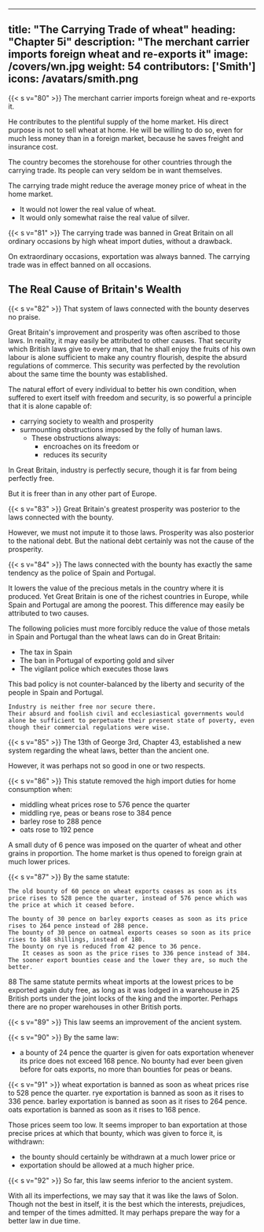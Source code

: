 

---
title: "The Carrying Trade of wheat"
heading: "Chapter 5i"
description: "The merchant carrier imports foreign wheat and re-exports it"
image: /covers/wn.jpg
weight: 54
contributors: ['Smith']
icons: /avatars/smith.png
--- 



{{< s v="80" >}} The merchant carrier imports foreign wheat and re-exports it.

He contributes to the plentiful supply of the home market.
    His direct purpose is not to sell wheat at home.
    He will be willing to do so, even for much less money than in a foreign market, because he saves freight and insurance cost.

The country becomes the storehouse for other countries through the carrying trade.
    Its people can very seldom be in want themselves.

The carrying trade might reduce the average money price of wheat in the home market.
- It would not lower the real value of wheat.
- It would only somewhat raise the real value of silver.


{{< s v="81" >}} The carrying trade was banned in Great Britain on all ordinary occasions by high wheat import duties, without a drawback.

On extraordinary occasions, exportation was always banned.
The carrying trade was in effect banned on all occasions.



## The Real Cause of Britain's Wealth

{{< s v="82" >}} That system of laws connected with the bounty deserves no praise.

Great Britain's improvement and prosperity was often ascribed to those laws.
    In reality, it may easily be attributed to other causes.
That security which British laws give to every man, that he shall enjoy the fruits of his own labour is alone sufficient to make any country flourish, despite the absurd regulations of commerce.
    This security was perfected by the revolution about the same time the bounty was established.

The natural effort of every individual to better his own condition, when suffered to exert itself with freedom and security, is so powerful a principle that it is alone capable of:
- carrying society to wealth and prosperity
- surmounting obstructions imposed by the folly of human laws.
  - These obstructions always:
    - encroaches on its freedom or
    - reduces its security

In Great Britain, industry is perfectly secure, though it is far from being perfectly free.

But it is freer than in any other part of Europe.

{{< s v="83" >}} Great Britain's greatest prosperity was posterior to the laws connected with the bounty.

However, we must not impute it to those laws.
Prosperity was also posterior to the national debt.
    But the national debt certainly was not the cause of the prosperity.



{{< s v="84" >}} The laws connected with the bounty has exactly the same tendency as the police of Spain and Portugal.

It lowers the value of the precious metals in the country where it is produced.
Yet Great Britain is one of the richest countries in Europe, while Spain and Portugal are among the poorest.
    This difference may easily be attributed to two causes.

The following policies must more forcibly reduce the value of those metals in Spain and Portugal than the wheat laws can do in Great Britain:
- The tax in Spain
- The ban in Portugal of exporting gold and silver
- The vigilant police which executes those laws

This bad policy is not counter-balanced by the liberty and security of the people in Spain and Portugal.

    Industry is neither free nor secure there.
    Their absurd and foolish civil and ecclesiastical governments would alone be sufficient to perpetuate their present state of poverty, even though their commercial regulations were wise.



{{< s v="85" >}} The 13th of George 3rd, Chapter 43, established a new system regarding the wheat laws, better than the ancient one.

However, it was perhaps not so good in one or two respects.


{{< s v="86" >}} This statute removed the high import duties for home consumption when:
- middling wheat prices rose to 576 pence the quarter
- middling rye, peas or beans rose to 384 pence
- barley rose to 288 pence
- oats rose to 192 pence

A small duty of 6 pence was imposed on the quarter of wheat and other grains in proportion.
    The home market is thus opened to foreign grain at much lower prices.

{{< s v="87" >}} By the same statute:

    The old bounty of 60 pence on wheat exports ceases as soon as its price rises to 528 pence the quarter, instead of 576 pence which was the price at which it ceased before.

    The bounty of 30 pence on barley exports ceases as soon as its price rises to 264 pence instead of 288 pence.
    The bounty of 30 pence on oatmeal exports ceases so soon as its price rises to 168 shillings, instead of 180.
    The bounty on rye is reduced from 42 pence to 36 pence.
        It ceases as soon as the price rises to 336 pence instead of 384.
    The sooner export bounties cease and the lower they are, so much the better.
  88 The same statute permits wheat imports at the lowest prices to be exported again duty free, as long as it was lodged in a warehouse in 25 British ports under the joint locks of the king and the importer.
    Perhaps there are no proper warehouses in other British ports.


{{< s v="89" >}} This law seems an improvement of the ancient system.

{{< s v="90" >}} By the same law:
- a  bounty of 24 pence the quarter is given for oats exportation whenever its price does not exceed 168 pence.
        No bounty had ever been given before for oats exports, no more than bounties for peas or beans.
    
{{< s v="91" >}}
    wheat exportation is banned as soon as wheat prices rise to 528 pence the quarter.
    rye exportation is banned as soon as it rises to 336 pence.
    barley exportation is banned as soon as it rises to 264 pence.
    oats exportation is banned as soon as it rises to 168 pence.

Those prices seem too low. It seems improper to ban exportation at those precise prices at which that bounty, which was given to force it, is withdrawn:
- the bounty should certainly be withdrawn at a much lower price or
- exportation should be allowed at a much higher price.


{{< s v="92" >}} So far, this law seems inferior to the ancient system.

With all its imperfections, we may say that it was like the laws of Solon. Though not the best in itself, it is the best which the interests, prejudices, and temper of the times admitted. It may perhaps prepare the way for a better law in due time.

